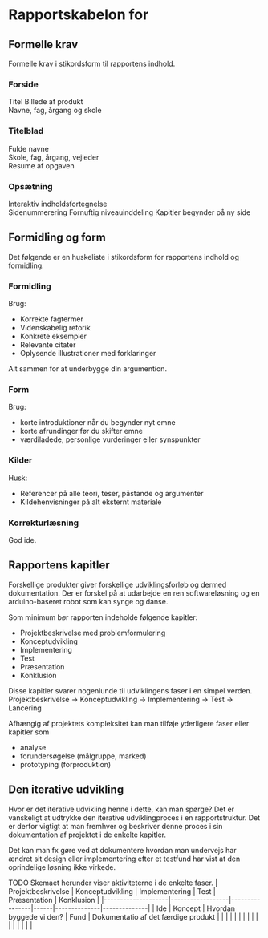 # Rapportskabelon for 

## Formelle krav
Formelle krav i stikordsform til rapportens indhold.
### Forside          
Titel 
Billede af produkt  
Navne, fag, årgang og skole 
 
### Titelblad  
Fulde navne   
Skole, fag, årgang, vejleder  
Resume af opgaven   

### Opsætning 
Interaktiv indholdsfortegnelse  
Sidenummerering
Fornuftig niveauinddeling
Kapitler begynder på ny side
 
## Formidling og form
Det følgende er en huskeliste i stikordsform for rapportens indhold og formidling.

### Formidling 
Brug: 
 - Korrekte fagtermer  
 - Videnskabelig retorik  
 - Konkrete eksempler
 - Relevante citater 
 - Oplysende illustrationer med forklaringer

Alt sammen for at underbygge din argumention. 

### Form
Brug:
 - korte introduktioner når du begynder nyt emne
 - korte afrundinger før du skifter emne
 - værdiladede, personlige vurderinger eller synspunkter

### Kilder
Husk: 
 - Referencer på alle teori, teser, påstande og argumenter 
 - Kildehenvisninger på alt eksternt materiale  

### Korrekturlæsning
God ide.


## Rapportens kapitler

Forskellige produkter giver forskellige udviklingsforløb og dermed dokumentation. Der er forskel på at udarbejde en ren softwareløsning og en arduino-baseret robot som kan synge og danse.

Som minimum bør rapporten indeholde følgende kapitler:
- Projektbeskrivelse med problemformulering
- Konceptudvikling
- Implementering 
- Test
- Præsentation
- Konklusion

Disse kapitler svarer nogenlunde til udviklingens faser i en simpel verden.  
Projektbeskrivelse &rarr; Konceptudvikling &rarr; Implementering &rarr; Test &rarr; Lancering   

Afhængig af projektets kompleksitet kan man tilføje yderligere faser eller kapitler som 
- analyse
- forundersøgelse (målgruppe, marked)
- prototyping (forproduktion)

## Den iterative udvikling 
Hvor er det iterative udvikling henne i dette, kan man spørge? Det er vanskeligt at udtrykke den iterative udviklingproces i en rapportstruktur. Det er derfor vigtigt at man fremhver og beskriver denne proces i sin dokumentation af projektet i de enkelte kapitler. 

Det kan man fx gøre ved at dokumentere hvordan man undervejs har ændret sit design eller implementering efter et testfund har vist at den oprindelige løsning ikke virkede.  



TODO Skemaet herunder viser aktiviteterne i de enkelte faser. 
| Projektbeskrivelse | Konceptudvikling | Implementering | Test | Præsentation | Konklusion   |
|--------------------|------------------|----------------|------|--------------|--------------|
| Ide                | Koncept          | Hvordan byggede vi den?              | Fund    | Dokumentatio af det færdige produkt             |              |
|                    |                  |                |      |              |              |
|                    |                  |                |      |              |              |
